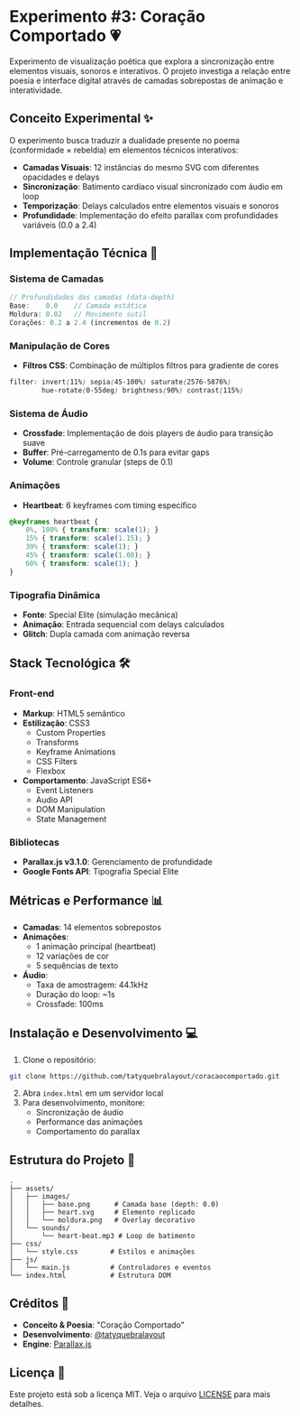 # Experimento #3: Coração Comportado 💗

Experimento de visualização poética que explora a sincronização entre elementos visuais, sonoros e interativos. O projeto investiga a relação entre poesia e interface digital através de camadas sobrepostas de animação e interatividade.

## Conceito Experimental ✨

O experimento busca traduzir a dualidade presente no poema (conformidade × rebeldia) em elementos técnicos interativos:

- **Camadas Visuais**: 12 instâncias do mesmo SVG com diferentes opacidades e delays
- **Sincronização**: Batimento cardíaco visual sincronizado com áudio em loop
- **Temporização**: Delays calculados entre elementos visuais e sonoros
- **Profundidade**: Implementação do efeito parallax com profundidades variáveis (0.0 a 2.4)

## Implementação Técnica 🔧

### Sistema de Camadas
```javascript
// Profundidades das camadas (data-depth)
Base:    0.0    // Camada estática
Moldura: 0.02   // Movimento sutil
Corações: 0.2 a 2.4 (incrementos de 0.2)
```

### Manipulação de Cores
- **Filtros CSS**: Combinação de múltiplos filtros para gradiente de cores
```css
filter: invert(11%) sepia(45-100%) saturate(2576-5876%) 
        hue-rotate(0-55deg) brightness(90%) contrast(115%)
```

### Sistema de Áudio
- **Crossfade**: Implementação de dois players de áudio para transição suave
- **Buffer**: Pré-carregamento de 0.1s para evitar gaps
- **Volume**: Controle granular (steps de 0.1)

### Animações
- **Heartbeat**: 6 keyframes com timing específico
```css
@keyframes heartbeat {
    0%, 100% { transform: scale(1); }
    15% { transform: scale(1.15); }
    30% { transform: scale(1); }
    45% { transform: scale(1.08); }
    60% { transform: scale(1); }
}
```

### Tipografia Dinâmica
- **Fonte**: Special Elite (simulação mecânica)
- **Animação**: Entrada sequencial com delays calculados
- **Glitch**: Dupla camada com animação reversa

## Stack Tecnológica 🛠

### Front-end
- **Markup**: HTML5 semântico
- **Estilização**: CSS3
  - Custom Properties
  - Transforms
  - Keyframe Animations
  - CSS Filters
  - Flexbox
- **Comportamento**: JavaScript ES6+
  - Event Listeners
  - Audio API
  - DOM Manipulation
  - State Management

### Bibliotecas
- **Parallax.js v3.1.0**: Gerenciamento de profundidade
- **Google Fonts API**: Tipografia Special Elite

## Métricas e Performance 📊

- **Camadas**: 14 elementos sobrepostos
- **Animações**: 
  - 1 animação principal (heartbeat)
  - 12 variações de cor
  - 5 sequências de texto
- **Áudio**: 
  - Taxa de amostragem: 44.1kHz
  - Duração do loop: ~1s
  - Crossfade: 100ms

## Instalação e Desenvolvimento 💻

1. Clone o repositório:
```bash
git clone https://github.com/tatyquebralayout/coracaocomportado.git
```

2. Abra `index.html` em um servidor local
3. Para desenvolvimento, monitore:
   - Sincronização de áudio
   - Performance das animações
   - Comportamento do parallax

## Estrutura do Projeto 📁

```
.
├── assets/
│   ├── images/
│   │   ├── base.png      # Camada base (depth: 0.0)
│   │   ├── heart.svg     # Elemento replicado
│   │   └── moldura.png   # Overlay decorativo
│   └── sounds/
│       └── heart-beat.mp3 # Loop de batimento
├── css/
│   └── style.css        # Estilos e animações
├── js/
│   └── main.js          # Controladores e eventos
└── index.html           # Estrutura DOM
```

## Créditos 🙏

- **Conceito & Poesia**: "Coração Comportado"
- **Desenvolvimento**: [@tatyquebralayout](https://github.com/tatyquebralayout)
- **Engine**: [Parallax.js](https://github.com/wagerfield/parallax)

## Licença 📄

Este projeto está sob a licença MIT. Veja o arquivo [LICENSE](LICENSE) para mais detalhes.